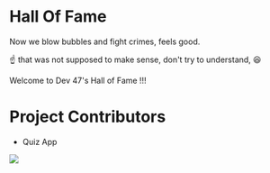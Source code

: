 # Hall Of Fame

Now we blow bubbles and fight crimes, feels good.

☝️ that was not supposed to make sense, don't try to understand, 😆

Welcome to Dev 47's Hall of Fame !!!

# Project Contributors

- Quiz App

<a href="https://github.com/dev-47/quiz-app/graphs/contributors">
  <img src="https://contrib.rocks/image?repo=dev-47/quiz-app" />
</a>
